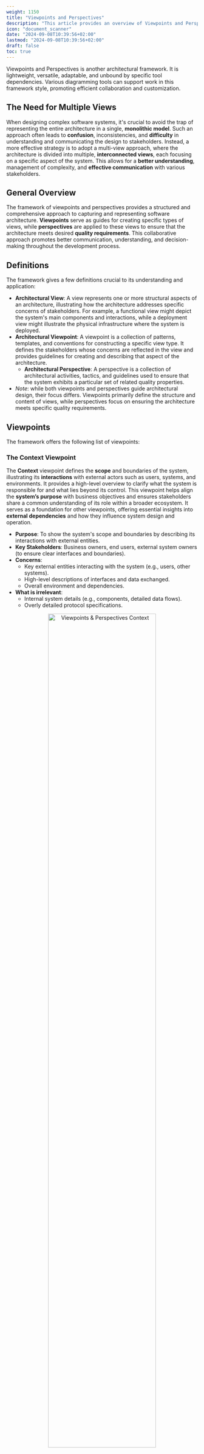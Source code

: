 ```yaml
---
weight: 1150
title: "Viewpoints and Perspectives"
description: "This article provides an overview of Viewpoints and Perspectives Architectural Framework."
icon: "document_scanner"
date: "2024-09-08T10:39:56+02:00"
lastmod: "2024-09-08T10:39:56+02:00"
draft: false
toc: true
---
```

Viewpoints and Perspectives is another architectural framework. It is lightweight, versatile, adaptable, and unbound by specific tool dependencies. Various diagramming tools can support work in this framework style, promoting efficient collaboration and customization.

## The Need for Multiple Views

When designing complex software systems, it's crucial to avoid the trap of representing the entire architecture in a single, **monolithic model**. Such an approach often leads to **confusion**, inconsistencies, and **difficulty** in understanding and communicating the design to stakeholders. Instead, a more effective strategy is to adopt a multi-view approach, where the architecture is divided into multiple, **interconnected views**, each focusing on a specific aspect of the system. This allows for a **better understanding**, management of complexity, and **effective communication** with various stakeholders.

## General Overview

The framework of viewpoints and perspectives provides a structured and comprehensive approach to capturing and representing software architecture. **Viewpoints** serve as guides for creating specific types of views, while **perspectives** are applied to these views to ensure that the architecture meets desired **quality requirements**. This collaborative approach promotes better communication, understanding, and decision-making throughout the development process.

## Definitions

The framework gives a few definitions crucial to its understanding and application:

* **Architectural View**: A view represents one or more structural aspects of an architecture, illustrating how the architecture addresses specific concerns of stakeholders. For example, a functional view might depict
  the system's main components and interactions, while a deployment view might illustrate the physical infrastructure where the system is deployed.
* **Architectural Viewpoint**: A viewpoint is a collection of patterns, templates, and conventions for constructing a specific view type. It defines the stakeholders whose concerns are reflected in the view and provides
  guidelines for creating and describing that aspect of the architecture. 
  - **Architectural Perspective**: A perspective is a collection of architectural activities, tactics, and guidelines used to ensure that the system exhibits a particular set of related quality properties.
* *Note*: while both viewpoints and perspectives guide architectural design, their focus differs. Viewpoints primarily define the structure and content of views, while perspectives focus on ensuring the architecture meets specific quality requirements.

## Viewpoints

The framework offers the following list of viewpoints:

### The Context Viewpoint

The **Context** viewpoint defines the **scope** and boundaries of the system, illustrating its **interactions** with external actors such as users, systems, and environments. It provides a high-level overview to clarify what the system is responsible for and what lies beyond its control. This viewpoint helps align the **system’s purpose** with business objectives and ensures stakeholders share a common understanding of its role within a broader ecosystem. It serves as a foundation for other viewpoints, offering essential insights into **external dependencies** and how they influence system design and operation.

* **Purpose**: To show the system's scope and boundaries by describing its interactions with external entities.
* **Key Stakeholders**: Business owners, end users, external system owners (to ensure clear interfaces and boundaries).
* **Concerns**:
  * Key external entities interacting with the system (e.g., users, other systems).
  * High-level descriptions of interfaces and data exchanged.
  * Overall environment and dependencies.
* **What is irrelevant**:
  * Internal system details (e.g., components, detailed data flows).
  * Overly detailed protocol specifications.

<center>
  <img src="../../../../../images/competencies/modeling/frameworks/vp.context_viewpoint_level_2.jpg" alt="Viewpoints & Perspectives Context" width="75%" height="75%"/>
  <br><br>
  <a href="https://github.com/Profitero-Data-Alchemists/katas-2023/tree/master?tab=readme-ov-file#context-viewpoint">
    <small>Source: O'Reilly Katas 2023 Fall solution by Profitero Data Alchemists</small>
  </a>
</center>

---

### The Functional Viewpoint

The **Functional** viewpoint focuses on the system's **functions** and **capabilities**, describing how they interact to achieve the system's goals. It captures the **functional structure** and provides details about key processes and their coordination. By mapping out the **logical flow** of operations, this viewpoint clarifies how user needs are met through well-defined workflows. It
helps identify critical functions, dependencies, and opportunities for optimization, serving as a key reference for system requirements and design decisions. This viewpoint ensures the system aligns with user expectations and business requirements.

* **Purpose**: To describe the system's functional structure and how its functions work together to fulfill requirements.
* **Key Stakeholders**: Product owners, system designers, and test engineers.
* **Concerns**:
  * Functional decomposition into modules or components.
  * Interactions between functional components.
  * Functional requirements and responsibilities.
* **What is irrelevant**:
  * Deployment details (e.g., servers hosting components).
  * User interface specifics (unless a critical part of the function).

<center>
  <img src="../../../../../images/competencies/modeling/frameworks/vp.functional_viewpoint_user_profile.jpg" alt="Viewpoints & Perspectives Functional" width="75%" height="75%"/>
  <br><br>
  <a href="https://github.com/Profitero-Data-Alchemists/katas-2023/tree/master?tab=readme-ov-file#functional-viewpoint">
    <small>Source: O'Reilly Katas 2023 Fall solution by Profitero Data Alchemists</small>
  </a>
</center>

---

### The Information Viewpoint

The **Information** viewpoint addresses the **organization, storage, and flow of data** within the system. It focuses on how data is structured, its relationships, and how it is exchanged between components, providing insight into the logical data architecture. This viewpoint supports the development of robust data models and ensures consistency in data handling across the system. It highlights the lifecycle of critical data entities, enabling designers to optimize **data integrity** and performance. Additionally, it provides a basis for identifying risks related to potential bottlenecks in data processing pipelines.

* **Purpose**: To define the system's information's structure, semantics, and usage.
* **Key Stakeholders**: Data architects, developers, and business analysts.
* **Concerns**:
  * Data models (conceptual, logical, or physical).
  * Relationships between data entities.
  * Data lifecycles and flow between components.
* **What is irrelevant**:
  * Behavioral or functional information.
  * Storage technology specifics (unless critical to the architecture).

<center>
  <img src="../../../../../images/competencies/modeling/frameworks/vp.information_viewpoint_data_model.jpg" alt="Viewpoints & Perspectives Functional" width="50%" height="50%"/>
  <br><br>
  <a href="https://github.com/Profitero-Data-Alchemists/katas-2023/blob/master/information_viewpoint/README.md#here-you-can-find-more-details-about-proposed-data-model">
    <small>Source: O'Reilly Katas 2023 Fall solution by Profitero Data Alchemists</small>
  </a>
</center>

---

### The Concurrency Viewpoint

The **Concurrency** viewpoint describes the **runtime interactions** between system components, focusing on services, jobs, and their communication. It helps identify synchronization needs and avoids issues like **deadlocks** and **resource contention**. This viewpoint ensures that the system can handle concurrent operations efficiently by representing how components collaborate under different workloads. It highlights the system's dynamic behavior, aiding in the design of mechanisms like **task orchestration** and **thread management**. Additionally, it provides insights into potential points of failure related to **race conditions** or excessive resource utilization.

* **Purpose**: To describe how the system handles multiple tasks and processes simultaneously.
* **Key Stakeholders**: System architects, developers, and performance engineers.
* **Concerns**:
  * Processes, threads, or tasks and their interactions.
  * Synchronization mechanisms (e.g., locks, queues).
  * High-level process flows and resource sharing.
* **What is irrelevant**:
  * Low-level implementation code.
  * Non-concurrent components or workflows.

<center>
  <img src="../../../../../images/competencies/modeling/frameworks/vp.concurrency_viewpoint_messaging_actors.jpg" alt="Viewpoints & Perspectives Concurrency" width="75%" height="75%"/>
  <br>
  <a href="https://github.com/Profitero-Data-Alchemists/katas-2023/tree/master?tab=readme-ov-file#concurrency-viewpoint">
    <small>Source: O'Reilly Katas 2023 Fall solution by Profitero Data Alchemists</small>
  </a>
</center>

---

### The Development Viewpoint

The **Development** viewpoint focuses on the software architecture as seen by the developers, covering the structure of modules, libraries, and other artifacts with their build pipelines. It aids in understanding **implementation dependencies** and managing the development process effectively. This viewpoint provides a blueprint for module organization, design, testing, and implementation processes. It also highlights the relationships between components, enabling teams to identify potential impacts of changes and improve overall maintainability. By addressing **technical debt** and development workflows, this viewpoint ensures a smoother implementation phase.

* **Purpose**: To describe the software's modular structure and organization for efficient development.
* **Key Stakeholders**: Developers, build engineers.
* **Concerns**:
  * Modules, packages, or components and their dependencies.
  * Layered architecture or build-time structure.
  * Source control and integration guidelines.
* **What is irrelevant**:
  * Runtime behavior or deployment information.
  * Detailed user interactions or workflows.

<center>
  <img src="../../../../../images/competencies/modeling/frameworks/vp.development_viewpoint_level_1.jpg" alt="Viewpoints & Perspectives Development" width="75%" height="75%"/>
  <br><br>
  <a href="https://github.com/Profitero-Data-Alchemists/katas-2023/tree/master?tab=readme-ov-file#development-viewpoint">
    <small>Source: O'Reilly Katas 2023 Fall solution by Profitero Data Alchemists</small>
  </a>
</center>

---

### The Deployment Viewpoint

The **Deployment** viewpoint describes the **physical environment** where the system operates, detailing hardware, networks, and operational configurations. It ensures that the system can be efficiently **hosted and maintained**. This viewpoint helps identify **resource requirements**, such as processing power and storage while addressing constraints related to **scalability** and
**availability**. It illustrates the mapping of software components onto physical infrastructure, facilitating decisions about hosting, failover mechanisms, and **disaster recovery** strategies. By considering real-world deployment conditions, it ensures the system's operational readiness and resilience.

* **Purpose**: To show how the system is deployed across hardware and other platforms.
* **Key Stakeholders**: Infrastructure engineers, operations teams, and performance engineers.
* **Concerns**:
  * Hardware or cloud resources and their configurations.
  * Deployment of software components to nodes or devices.
  * Communication pathways and their performance constraints.
* **What is irrelevant**:
  * Detailed internal behaviors of software components.
  * Design-time or source-level module structures.

<center>
  <img src="../../../../../images/competencies/modeling/frameworks/vp.deployment_viewpoint_environment.jpg"  alt="Viewpoints & Perspectives Deployment" width="75%" height="75%"/>
  <br><br>
  <a href="https://github.com/Profitero-Data-Alchemists/katas-2023/tree/master?tab=readme-ov-file#deployment-viewpoint">
    <small>Source: O'Reilly Katas 2023 Fall solution by Profitero Data Alchemists</small>
  </a>
</center>

---

### The Operational Viewpoint

The **Operational** viewpoint focuses on the system’s day-to-day **management and maintenance**, covering monitoring, troubleshooting, and updates. It ensures that the system operates smoothly post-deployment. This viewpoint emphasizes the tools, processes, and metrics needed to support reliable operations. By addressing potential operational challenges, it clarifies the processes of maintenance, operation, configuration, and migration. It also highlights the responsibilities of different roles, ensuring that operational teams are **equipped to handle incidents** effectively and adapt to changing environments.

* **Purpose**: To describe the system’s operational and maintenance processes.
* **Key Stakeholders**: Support teams, operations engineers, and system administrators.
* **Concerns**:
  * Monitoring, logging, and alerting mechanisms.
  * Backup, recovery, and failover strategies.
  * Maintenance workflows and tools used.
* **What is irrelevant**:
* * Functional or runtime details unrelated to operations.
  * Implementation-level details of monitoring or recovery mechanisms.

<center>
  <img src="../../../../../images/competencies/modeling/frameworks/vp.operational_viewpoint_level_1.jpg" alt="Viewpoints & Perspectives Operational" width="75%" height="75%"/>
  <br><br>
  <a href="https://github.com/Profitero-Data-Alchemists/katas-2023/tree/master?tab=readme-ov-file#operational-viewpoint">
    <small>Source: O'Reilly Katas 2023 Fall solution by Profitero Data Alchemists</small>
  </a>
</center>

---

## Perspectives

This is a list of the most frequently used perspectives. Other perspectives can be found in the original book.

### Security Perspective

The **Security** perspective ensures that a software system is protected against **unauthorized access**, **malicious attacks**, and **data breaches**. Its purpose is to safeguard sensitive information and maintain the system's **integrity, confidentiality, and availability**. This perspective involves identifying potential risks, implementing defenses such as encryption and access controls, and preparing incident response plans.

* **Purpose**: Ensure the system is protected against unauthorized access, breaches, and other security threats.
* **Key Stakeholders**: Security architects, developers, system administrators, and compliance officers.
* **Concerns**: Threat models, access controls, encryption protocols, security policies, and mitigation strategies.
* **What is irrelevant**: Non-security-related functional requirements or aesthetic UI details.

Example: [O'Reilly Katas 2023 Fall solution by Profitero Data Alchemists](https://github.com/Profitero-Data-Alchemists/katas-2023/tree/master/security_perspective)

---

### Performance and Scalability Perspective

The **Performance and Scalability** perspective focuses on ensuring that a system meets its **performance goals** under normal and peak conditions and can **handle growth** in users, data, or processing demands. Key aspects include measuring response times, optimizing resource utilization, and designing for scalability.

* **Purpose**: Ensure the system meets performance targets and scales effectively under increased load.
* **Key Stakeholders**: Performance engineers, developers, infrastructure architects, and product managers.
* **Concerns**: Response times, throughput, resource utilization, load distribution, and scaling mechanisms.
* **What is irrelevant**: Detailed functional workflows unrelated to performance or scalability.

---

### Availability and Persistence Perspective

The **Availability and Persistence** perspective ensures that a system is reliably accessible and consistently maintains its critical data over time. By addressing factors such as **redundancy, failover mechanisms**, and data backups, this perspective minimizes downtime and protects against catastrophic failures.

* **Purpose**: Ensure the system is consistently accessible and reliably stores critical data.
* **Key Stakeholders**: System administrators, database architects, infrastructure engineers, and business continuity planners.
* **Concerns**: Redundancy strategies, failover mechanisms, backup plans, and data replication.
* **What is irrelevant**: Transient debugging or testing configurations that do not contribute to reliability.

---

### Evolution Perspective

The **Evolution** perspective ensures that a system can **adapt to changing requirements**, technologies, and business environments. This perspective involves planning for modularity, managing dependencies, and **accommodating iterative updates** to the architecture.

* **Purpose**: Ensure the system can adapt to changing requirements, technologies, and business needs.
* **Key Stakeholders**: Solution architects, developers, product managers, and enterprise architects.
* **Concerns**: Dependency diagrams, modular designs, upgrade plans, and mechanisms for change management.
* **What is irrelevant**: Overly specific implementation details tied to current technologies that hinder adaptability.

---

### Regulation Perspective

The **Regulation** perspective ensures that a system complies with **legal, regulations**, and organizational standards, including privacy, data protection, and security requirements. This perspective involves identifying relevant regulations, designing features to meet them, and providing audit trails for **accountability**.

* **Purpose**: Ensure the system complies with relevant legal, industry, and organizational standards.
* **Key Stakeholders**: Compliance officers, legal teams, auditors, and product managers.
* **Concerns**: Regulatory requirements, audit trails, adherence to data privacy standards, and certification needs.
* **What is irrelevant**: Internal operational processes or technical details not tied to compliance requirements.

---

## Conclusion

The framework provides a comprehensive overview of the architecture from different aspects using various predefined viewpoints and perspectives. By utilizing them, architects can promote better communication, understanding, and decision-making throughout the development process.

## Recommended Reading

##### Books

* Rozanski, N., & Woods, E. (2011). *[Software systems architecture: Working with stakeholders using viewpoints and perspectives](https://www.viewpoints-and-perspectives.info/home/book/)* . Addison-Wesley.
  * **Part 3 - Viewpoint Framework**\
    Part 3 of the book outlines the Viewpoint Framework, which organizes architectural descriptions through viewpoints, enabling a structured approach to address stakeholder concerns. It emphasizes the separation of concerns by dividing the architecture into multiple interrelated views, such as Context, Functional, Information, Concurrency, Development, Deployment, and Operational viewpoints, each catering to specific aspects of the system. This framework provides a systematic way to capture reusable architectural knowledge, facilitating communication among stakeholders and managing complexity effectively. The chapter also addresses challenges like inconsistency and fragmentation, proposing careful selection and integration of views to ensure coherence. Lastly, it underscores the importance of iterative refinement and customization of views based on the architecture’s unique context and stakeholder needs
  * **Part 4 - Perspective Framework**\
    Part 4 presents the Perspective Framework, which focuses on ensuring that systems exhibit key quality properties, such as security, performance, and scalability, by addressing cross-cutting concerns. Perspectives guide the architecture design process through activities, tactics, and guidelines that improve system quality across views. This framework complements viewpoints, targeting quality aspects rather than structural concerns. The chapter also includes a catalog of common perspectives, their applicability, and practical steps to integrate them into architectural views, highlighting iterative analysis and refinement. It emphasizes balancing competing quality priorities and tailoring perspectives to the system's unique needs.
